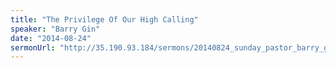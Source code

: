 ```yaml
---
title: "The Privilege Of Our High Calling"
speaker: "Barry Gin"
date: "2014-08-24"
sermonUrl: "http://35.190.93.184/sermons/20140824_sunday_pastor_barry_gin_the_privilege_of_our_high_calling.mp3"
---
```

